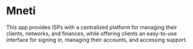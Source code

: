 # Mneti
This app  provides ISPs with a centralized platform for managing their clients, networks, and finances, while offering clients an easy-to-use interface for signing in, managing their accounts, and accessing support.
